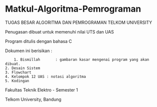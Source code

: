 # Matkul-Algoritma-Pemrograman

TUGAS BESAR ALGORITMA DAN PEMROGRAMAN TELKOM UNIVERSITY

Penugasan dibuat untuk memenuhi nilai UTS dan UAS

Program ditulis dengan bahasa C

Dokumen ini berisikan :
	
        1. Bismillah 	   : gambaran kasar mengenai program yang akan dibuat.
	2. Desain Sistem 
 	3. Flowchart
  	4. Kelompok 12 UAS : notasi algoritma
   	5. Kodingan
	
Fakultas Teknik Elektro - Semester 1 

Telkom University, Bandung
